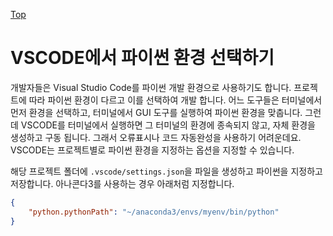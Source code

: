 [Top](index.md)

# VSCODE에서 파이썬 환경 선택하기

개발자들은 Visual Studio Code를 파이썬 개발 환경으로 사용하기도 합니다. 프로젝트에 따라 파이썬 환경이 다르고 이를 선택하여 개발 합니다. 어느 도구들은 터미널에서 먼저 환경을 선택하고, 터미널에서 GUI 도구를 실행하여 파이썬 환경을 맞춥니다. 그런데 VSCODE를 터미널에서 실행하면 그 터미널의 환경에 종속되지 않고, 자체 환경을 생성하고 구동 됩니다. 그래서 오류표시나 코드 자동완성을 사용하기 어려운데요. VSCODE는 프로젝트별로 파이썬 환경을 지정하는 옵션을 지정할 수 있습니다.

해당 프로젝트 폴더에 `.vscode/settings.json`을 파일을 생성하고 파이썬을 지정하고 저장합니다. 아나콘다3를 사용하는 경우 아래처럼 지정합니다.

```json
{
    "python.pythonPath": "~/anaconda3/envs/myenv/bin/python"
}
```



